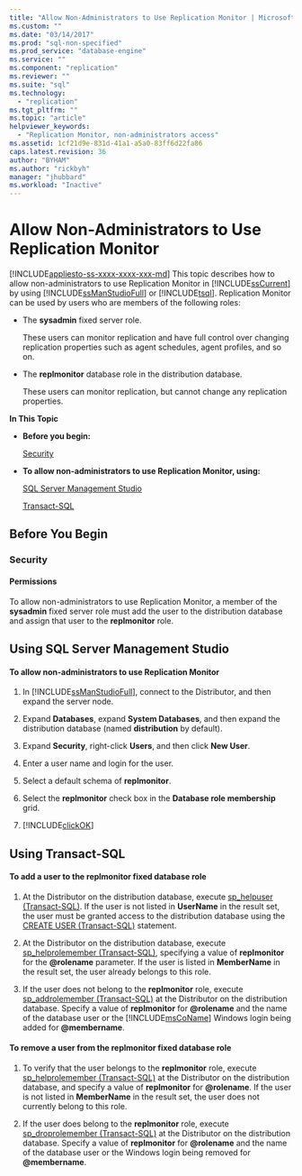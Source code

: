 ```yaml
---
title: "Allow Non-Administrators to Use Replication Monitor | Microsoft Docs"
ms.custom: ""
ms.date: "03/14/2017"
ms.prod: "sql-non-specified"
ms.prod_service: "database-engine"
ms.service: ""
ms.component: "replication"
ms.reviewer: ""
ms.suite: "sql"
ms.technology: 
  - "replication"
ms.tgt_pltfrm: ""
ms.topic: "article"
helpviewer_keywords: 
  - "Replication Monitor, non-administrators access"
ms.assetid: 1cf21d9e-831d-41a1-a5a0-83ff6d22fa86
caps.latest.revision: 36
author: "BYHAM"
ms.author: "rickbyh"
manager: "jhubbard"
ms.workload: "Inactive"
---
```

# Allow Non-Administrators to Use Replication Monitor
[!INCLUDE[appliesto-ss-xxxx-xxxx-xxx-md](../../../includes/appliesto-ss-xxxx-xxxx-xxx-md.md)]
  This topic describes how to allow non-administrators to use Replication Monitor in [!INCLUDE[ssCurrent](../../../includes/sscurrent-md.md)] by using [!INCLUDE[ssManStudioFull](../../../includes/ssmanstudiofull-md.md)] or [!INCLUDE[tsql](../../../includes/tsql-md.md)]. Replication Monitor can be used by users who are members of the following roles:  
  
-   The **sysadmin** fixed server role.  
  
     These users can monitor replication and have full control over changing replication properties such as agent schedules, agent profiles, and so on.  
  
-   The **replmonitor** database role in the distribution database.  
  
     These users can monitor replication, but cannot change any replication properties.  
  
 **In This Topic**  
  
-   **Before you begin:**  
  
     [Security](#Security)  
  
-   **To allow non-administrators to use Replication Monitor, using:**  
  
     [SQL Server Management Studio](#SSMSProcedure)  
  
     [Transact-SQL](#TsqlProcedure)  
  
##  <a name="BeforeYouBegin"></a> Before You Begin  
  
###  <a name="Security"></a> Security  
  
####  <a name="Permissions"></a> Permissions  
 To allow non-administrators to use Replication Monitor, a member of the **sysadmin** fixed server role must add the user to the distribution database and assign that user to the **replmonitor** role.  
  
##  <a name="SSMSProcedure"></a> Using SQL Server Management Studio  
  
#### To allow non-administrators to use Replication Monitor  
  
1.  In [!INCLUDE[ssManStudioFull](../../../includes/ssmanstudiofull-md.md)], connect to the Distributor, and then expand the server node.  
  
2.  Expand **Databases**, expand **System Databases**, and then expand the distribution database (named **distribution** by default).  
  
3.  Expand **Security**, right-click **Users**, and then click **New User**.  
  
4.  Enter a user name and login for the user.  
  
5.  Select a default schema of **replmonitor**.  
  
6.  Select the **replmonitor** check box in the **Database role membership** grid.  
  
7.  [!INCLUDE[clickOK](../../../includes/clickok-md.md)]  
  
##  <a name="TsqlProcedure"></a> Using Transact-SQL  
  
#### To add a user to the replmonitor fixed database role  
  
1.  At the Distributor on the distribution database, execute [sp_helpuser &#40;Transact-SQL&#41;](../../../relational-databases/system-stored-procedures/sp-helpuser-transact-sql.md). If the user is not listed in **UserName** in the result set, the user must be granted access to the distribution database using the [CREATE USER &#40;Transact-SQL&#41;](../../../t-sql/statements/create-user-transact-sql.md) statement.  
  
2.  At the Distributor on the distribution database, execute [sp_helprolemember &#40;Transact-SQL&#41;](../../../relational-databases/system-stored-procedures/sp-helprolemember-transact-sql.md), specifying a value of **replmonitor** for the **@rolename** parameter. If the user is listed in **MemberName** in the result set, the user already belongs to this role.  
  
3.  If the user does not belong to the **replmonitor** role, execute [sp_addrolemember &#40;Transact-SQL&#41;](../../../relational-databases/system-stored-procedures/sp-addrolemember-transact-sql.md) at the Distributor on the distribution database. Specify a value of **replmonitor** for **@rolename** and the name of the database user or the [!INCLUDE[msCoName](../../../includes/msconame-md.md)] Windows login being added for **@membername**.  
  
#### To remove a user from the replmonitor fixed database role  
  
1.  To verify that the user belongs to the **replmonitor** role, execute [sp_helprolemember &#40;Transact-SQL&#41;](../../../relational-databases/system-stored-procedures/sp-helprolemember-transact-sql.md) at the Distributor on the distribution database, and specify a value of **replmonitor** for **@rolename**. If the user is not listed in **MemberName** in the result set, the user does not currently belong to this role.  
  
2.  If the user does belong to the **replmonitor** role, execute [sp_droprolemember &#40;Transact-SQL&#41;](../../../relational-databases/system-stored-procedures/sp-droprolemember-transact-sql.md) at the Distributor on the distribution database. Specify a value of **replmonitor** for **@rolename** and the name of the database user or the Windows login being removed for **@membername**.  
  
  
